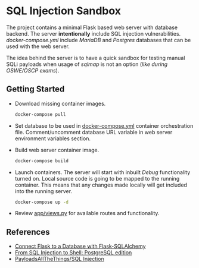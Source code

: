 # SQL Injection Sandbox

The project contains a minimal Flask based web server with database backend. The server **intentionally** include SQL injection vulnerabilities. _docker-compose.yml_ include _MariaDB_ and _Postgres_ databases that can be used with the web server.

The idea behind the server is to have a quick sandbox for testing manual SQLi payloads when usage of _sqlmap_ is not an option (_like during OSWE/OSCP exams_).

## Getting Started

- Download missing container images.

  ```bash
  docker-compose pull
  ```

- Set database to be used in [docker-compose.yml](docker-compose.yml) container orchestration file. Comment/uncomment database URL variable in web server environment variables section.

- Build web server container image.

  ```bash
  docker-compose build
  ```

- Launch containers. The server will start with inbuilt _Debug_ functionality turned on. Local source code is going to be mapped to the running container. This means that any changes made locally will get included into the running server.

  ```bash
  docker-compose up -d
  ```

- Review [app/views.py](app/views.py) for available routes and functionality.

## References

- [Connect Flask to a Database with Flask-SQLAlchemy](https://hackersandslackers.com/flask-sqlalchemy-database-models/)
- [From SQL Injection to Shell: PostgreSQL edition](https://pentesterlab.com/exercises/from_sqli_to_shell_pg_edition/course)
- [PayloadsAllTheThings/SQL Injection](https://github.com/swisskyrepo/PayloadsAllTheThings/tree/master/SQL%20Injection)
